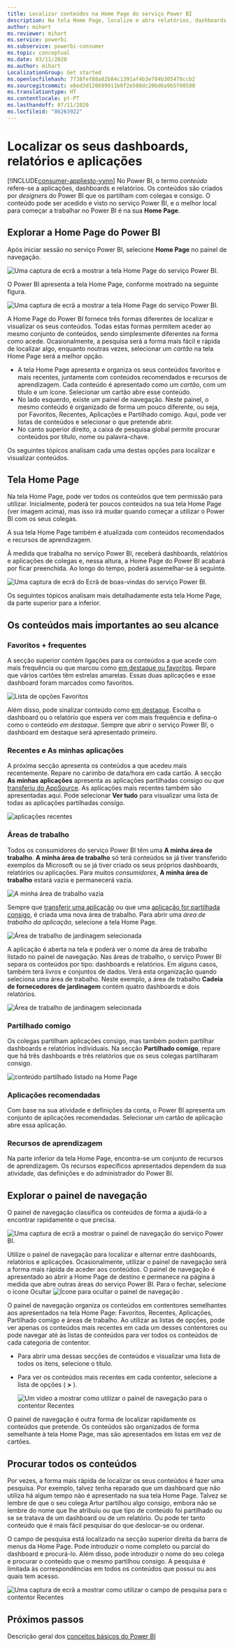 ```yaml
---
title: Localizar conteúdos na Home Page do serviço Power BI
description: Na tela Home Page, localize e abra relatórios, dashboards e aplicações.
author: mihart
ms.reviewer: mihart
ms.service: powerbi
ms.subservice: powerbi-consumer
ms.topic: conceptual
ms.date: 03/11/2020
ms.author: mihart
LocalizationGroup: Get started
ms.openlocfilehash: 7738fef88a82b84c1391af4b3e784b305478ccb2
ms.sourcegitcommit: e8ed3d120699911b0f2e508dc20bd6a9b5f00580
ms.translationtype: HT
ms.contentlocale: pt-PT
ms.lasthandoff: 07/11/2020
ms.locfileid: "86263922"
---
```

# <a name="find-your-dashboards-reports-and-apps"></a>Localizar os seus dashboards, relatórios e aplicações

[!INCLUDE[consumer-appliesto-yynn](../includes/consumer-appliesto-yynn.md)]
No Power BI, o termo *conteúdo* refere-se a aplicações, dashboards e relatórios. Os conteúdos são criados por *designers* do Power BI que os partilham com colegas e consigo. O conteúdo pode ser acedido e visto no serviço Power BI, e o melhor local para começar a trabalhar no Power BI é na sua **Home Page**.

## <a name="explore-power-bi-home"></a>Explorar a Home Page do Power BI
Após iniciar sessão no serviço Power BI, selecione **Home Page** no painel de navegação. 

![Uma captura de ecrã a mostrar a tela Home Page do serviço Power BI.](media/end-user-home/power-bi-home-menu.png)


O Power BI apresenta a tela Home Page, conforme mostrado na seguinte figura.
 
![Uma captura de ecrã a mostrar a tela Home Page do serviço Power BI.](media/end-user-home/power-bi-home.png)

A Home Page do Power BI fornece três formas diferentes de localizar e visualizar os seus conteúdos. Todas estas formas permitem aceder ao mesmo conjunto de conteúdos, sendo simplesmente diferentes na forma como acede. Ocasionalmente, a pesquisa será a forma mais fácil e rápida de localizar algo, enquanto noutras vezes, selecionar um *cartão* na tela Home Page será a melhor opção.

- A tela Home Page apresenta e organiza os seus conteúdos favoritos e mais recentes, juntamente com conteúdos recomendados e recursos de aprendizagem. Cada conteúdo é apresentado como um *cartão*, com um título e um ícone. Selecionar um cartão abre esse conteúdo.
- No lado esquerdo, existe um painel de navegação. Neste painel, o mesmo conteúdo é organizado de forma um pouco diferente, ou seja, por Favoritos, Recentes, Aplicações e Partilhado comigo. Aqui, pode ver listas de conteúdos e selecionar o que pretende abrir.
- No canto superior direito, a caixa de pesquisa global permite procurar conteúdos por título, nome ou palavra-chave.

Os seguintes tópicos analisam cada uma destas opções para localizar e visualizar conteúdos.

## <a name="home-canvas"></a>Tela Home Page
Na tela Home Page, pode ver todos os conteúdos que tem permissão para utilizar. Inicialmente, poderá ter poucos conteúdos na sua tela Home Page (ver imagem acima), mas isso irá mudar quando começar a utilizar o Power BI com os seus colegas.

A sua tela Home Page também é atualizada com conteúdos recomendados e recursos de aprendizagem. 
 
À medida que trabalha no serviço Power BI, receberá dashboards, relatórios e aplicações de colegas e, nessa altura, a Home Page do Power BI acabará por ficar preenchida. Ao longo do tempo, poderá assemelhar-se à seguinte.

![Uma captura de ecrã do Ecrã de boas-vindas do serviço Power BI.](media/end-user-home/power-bi-home-oldest.png)

 
Os seguintes tópicos analisam mais detalhadamente esta tela Home Page, da parte superior para a inferior.

## <a name="most-important-content-at-your-fingertips"></a>Os conteúdos mais importantes ao seu alcance

### <a name="favorites-and-frequents"></a>Favoritos + frequentes
A secção superior contém ligações para os conteúdos a que acede com mais frequência ou que marcou como [em destaque ou favoritos](end-user-favorite.md). Repare que vários cartões têm estrelas amarelas. Essas duas aplicações e esse dashboard foram marcados como favoritos. 

![Lista de opções Favoritos](./media/end-user-home/power-bi-favorites-frequents.png)

Além disso, pode sinalizar conteúdo como [em destaque](end-user-featured.md). Escolha o dashboard ou o relatório que espera ver com mais frequência e defina-o como o conteúdo *em destaque*. Sempre que abrir o serviço Power BI, o dashboard em destaque será apresentado primeiro. 


### <a name="recents-and-my-apps"></a>Recentes e As minhas aplicações
A próxima secção apresenta os conteúdos a que acedeu mais recentemente. Repare no carimbo de data/hora em cada cartão. A secção **As minhas aplicações** apresenta as aplicações partilhadas consigo ou que [transferiu do AppSource](end-user-apps.md). As aplicações mais recentes também são apresentadas aqui. Pode selecionar **Ver tudo** para visualizar uma lista de todas as aplicações partilhadas consigo.

![aplicações recentes](./media/end-user-home/power-bi-recent-apps.png)


### <a name="workspaces"></a>Áreas de trabalho
Todos os consumidores do serviço Power BI têm uma **A minha área de trabalho**. **A minha área de trabalho** só terá conteúdos se já tiver transferido exemplos da Microsoft ou se já tiver criado os seus próprios dashboards, relatórios ou aplicações. Para muitos *consumidores*, **A minha área de trabalho** estará vazia e permanecerá vazia.  

![A minha área de trabalho vazia](./media/end-user-home/power-bi-empty-workspace.png)

Sempre que [transferir uma aplicação](end-user-app-marketing.md) ou que uma [aplicação for partilhada consigo](end-user-apps.md), é criada uma nova área de trabalho.  Para abrir uma *área de trabalho da aplicação*, selecione a tela Home Page. 

![Área de trabalho de jardinagem selecionada](./media/end-user-home/power-bi-workspace-section.png)

A aplicação é aberta na tela e poderá ver o nome da área de trabalho listado no painel de navegação. Nas áreas de trabalho, o serviço Power BI separa os conteúdos por tipo: dashboards e relatórios. Em alguns casos, também terá livros e conjuntos de dados. Verá esta organização quando seleciona uma área de trabalho. Neste exemplo, a área de trabalho **Cadeia de fornecedores de jardinagem** contém quatro dashboards e dois relatórios.

![Área de trabalho de jardinagem selecionada](./media/end-user-home/power-bi-search-workspace.png)

### <a name="shared-with-me"></a>Partilhado comigo
Os colegas partilham aplicações consigo, mas também podem partilhar dashboards e relatórios individuais. Na secção **Partilhado comigo**, repare que há três dashboards e três relatórios que os seus colegas partilharam consigo.

![conteúdo partilhado listado na Home Page](./media/end-user-home/power-bi-shared.png)

### <a name="recommended-apps"></a>Aplicações recomendadas
Com base na sua atividade e definições da conta, o Power BI apresenta um conjunto de aplicações recomendadas. Selecionar um cartão de aplicação abre essa aplicação.
 
### <a name="learning-resources"></a>Recursos de aprendizagem
Na parte inferior da tela Home Page, encontra-se um conjunto de recursos de aprendizagem. Os recursos específicos apresentados dependem da sua atividade, das definições e do administrador do Power BI. 
 
## <a name="explore-the-nav-pane"></a>Explorar o painel de navegação

O painel de navegação classifica os conteúdos de forma a ajudá-lo a encontrar rapidamente o que precisa.  

![Uma captura de ecrã a mostrar o painel de navegação do serviço Power BI.](media/end-user-home/power-bi-nav.png)


Utilize o painel de navegação para localizar e alternar entre dashboards, relatórios e aplicações. Ocasionalmente, utilizar o painel de navegação será a forma mais rápida de aceder aos conteúdos. O painel de navegação é apresentado ao abrir a Home Page de destino e permanece na página à medida que abre outras áreas do serviço Power BI. Para o fechar, selecione o ícone Ocultar ![Ícone para ocultar o painel de navegação](media/end-user-home/power-bi-hide.png) .
  
O painel de navegação organiza os conteúdos em contentores semelhantes aos apresentados na tela Home Page: Favoritos, Recentes, Aplicações, Partilhado comigo e áreas de trabalho. Ao utilizar as listas de opções, pode ver apenas os conteúdos mais recentes em cada um desses contentores ou pode navegar até às listas de conteúdos para ver todos os conteúdos de cada categoria de contentor.
 
- Para abrir uma dessas secções de conteúdos e visualizar uma lista de todos os itens, selecione o título.
- Para ver os conteúdos mais recentes em cada contentor, selecione a lista de opções ( **>** ).

    ![Um vídeo a mostrar como utilizar o painel de navegação para o contentor Recentes](media/end-user-home/power-bi-nav-bar.gif)

 
O painel de navegação é outra forma de localizar rapidamente os conteúdos que pretende. Os conteúdos são organizados de forma semelhante à tela Home Page, mas são apresentados em listas em vez de cartões. 

## <a name="search-all-of-your-content"></a>Procurar todos os conteúdos
Por vezes, a forma mais rápida de localizar os seus conteúdos é fazer uma pesquisa. Por exemplo, talvez tenha reparado que um dashboard que não utiliza há algum tempo não é apresentado na sua tela Home Page. Talvez se lembre de que o seu colega Artur partilhou algo consigo, embora não se lembre do nome que lhe atribuiu ou que tipo de conteúdo foi partilhado ou se se tratava de um dashboard ou de um relatório. Ou pode ter tanto conteúdo que é mais fácil pesquisar do que deslocar-se ou ordenar. 
 
O campo de pesquisa está localizado na secção superior direita da barra de menus da Home Page. Pode introduzir o nome completo ou parcial do dashboard e procurá-lo. Além disso, pode introduzir o nome do seu colega e procurar o conteúdo que o mesmo partilhou consigo. A pesquisa é limitada às correspondências em todos os conteúdos que possui ou aos quais tem acesso.

![Uma captura de ecrã a mostrar como utilizar o campo de pesquisa para o contentor Recentes](media/end-user-home/power-bi-search-field.png)

## <a name="next-steps"></a>Próximos passos
Descrição geral dos [conceitos básicos do Power BI](end-user-basic-concepts.md)
